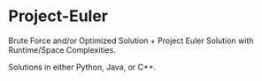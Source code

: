 # Project-Euler

Brute Force and/or Optimized Solution + Project Euler Solution with Runtime/Space Complexities.

Solutions in either Python, Java, or C++.
